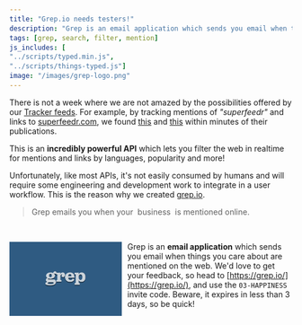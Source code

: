 ```yaml
---
title: "Grep.io needs testers!"
description: "Grep is an email application which sends you email when things you care about are mentioned on the web. We need testers!"
tags: [grep, search, filter, mention]
js_includes: [
"../scripts/typed.min.js",
"../scripts/things-typed.js"]
image: "/images/grep-logo.png"
---
```



There is not a week where we are not amazed by the possibilities offered by our [Tracker feeds](https://superfeedr.com/tracker). For example, by tracking mentions of *"superfeedr"* and links to [superfeedr.com](https://superfeedr.com/), we found [this](http://sdtimes.com/google-releases-cloud-vision-api-eff-makes-complaint-about-google-tracking-student-info-patent-shows-amazon-wants-to-do-something-with-ar-sd-times-news-digest-dec-3-2015/) and [this](http://stackoverflow.com/questions/34229340/superfeedr-wont-reach-parse-com-callback-url) within minutes of their publications.

This is an **incredibly powerful API** which lets you filter the web in realtime for mentions and links by languages, popularity and more!

Unfortunately, like most APIs, it's not easily consumed by humans and will require some engineering and development work to integrate in a user workflow. This is the reason why we created [grep.io](https://grep.io/).

<blockquote>Grep emails you when your <span class="things"><span class="things__spacer">&nbsp;</span><span id="typed">business</span><span class="things__spacer">&nbsp;</span></span> is mentioned online.</blockquote>

<br>

<a href="https://grep.io"><img src="/images/grep-logo.png" style="float:left; width: 200px; margin-right: 10px" /></a>
Grep is an **email application** which sends you email when things you care about are mentioned on the web. We'd love to get your feedback, so head to [https://grep.io/](https://grep.io/), and use the <code>03-HAPPINESS</code> invite code. Beware, it expires in less than 3 days, so be quick!





